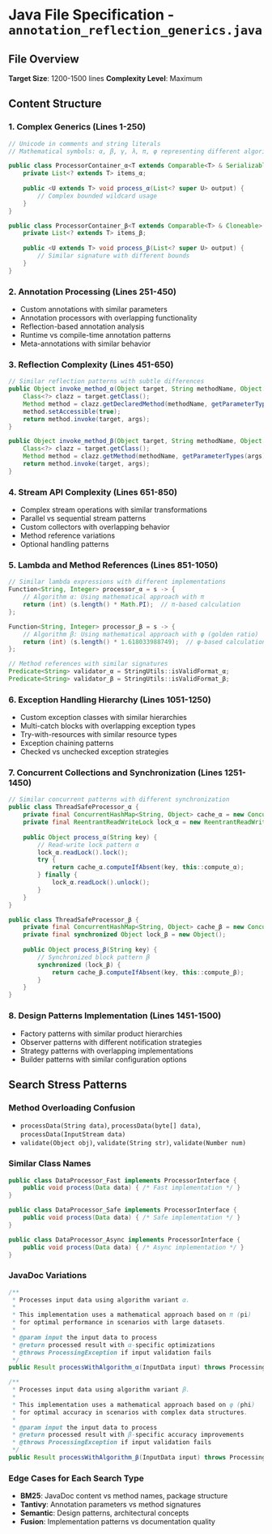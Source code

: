 # Java File Specification - `annotation_reflection_generics.java`

## File Overview
**Target Size**: 1200-1500 lines
**Complexity Level**: Maximum

## Content Structure

### 1. Complex Generics (Lines 1-250)
```java
// Unicode in comments and string literals
// Mathematical symbols: α, β, γ, λ, π, φ representing different algorithm variants

public class ProcessorContainer_α<T extends Comparable<T> & Serializable> {
    private List<? extends T> items_α;
    
    public <U extends T> void process_α(List<? super U> output) {
        // Complex bounded wildcard usage
    }
}

public class ProcessorContainer_β<T extends Comparable<T> & Cloneable> {
    private List<? extends T> items_β;
    
    public <U extends T> void process_β(List<? super U> output) {
        // Similar signature with different bounds
    }
}
```

### 2. Annotation Processing (Lines 251-450)
- Custom annotations with similar parameters
- Annotation processors with overlapping functionality
- Reflection-based annotation analysis
- Runtime vs compile-time annotation patterns
- Meta-annotations with similar behavior

### 3. Reflection Complexity (Lines 451-650)
```java
// Similar reflection patterns with subtle differences
public Object invoke_method_α(Object target, String methodName, Object... args) {
    Class<?> clazz = target.getClass();
    Method method = clazz.getDeclaredMethod(methodName, getParameterTypes(args));
    method.setAccessible(true);
    return method.invoke(target, args);
}

public Object invoke_method_β(Object target, String methodName, Object... args) {
    Class<?> clazz = target.getClass();
    Method method = clazz.getMethod(methodName, getParameterTypes(args)); // Public only
    return method.invoke(target, args);
}
```

### 4. Stream API Complexity (Lines 651-850)
- Complex stream operations with similar transformations
- Parallel vs sequential stream patterns
- Custom collectors with overlapping behavior
- Method reference variations
- Optional handling patterns

### 5. Lambda and Method References (Lines 851-1050)
```java
// Similar lambda expressions with different implementations
Function<String, Integer> processor_α = s -> {
    // Algorithm α: Using mathematical approach with π
    return (int) (s.length() * Math.PI);  // π-based calculation
};

Function<String, Integer> processor_β = s -> {
    // Algorithm β: Using mathematical approach with φ (golden ratio)  
    return (int) (s.length() * 1.618033988749);  // φ-based calculation
};

// Method references with similar signatures
Predicate<String> validator_α = StringUtils::isValidFormat_α;
Predicate<String> validator_β = StringUtils::isValidFormat_β;
```

### 6. Exception Handling Hierarchy (Lines 1051-1250)
- Custom exception classes with similar hierarchies
- Multi-catch blocks with overlapping exception types
- Try-with-resources with similar resource types
- Exception chaining patterns
- Checked vs unchecked exception strategies

### 7. Concurrent Collections and Synchronization (Lines 1251-1450)
```java
// Similar concurrent patterns with different synchronization
public class ThreadSafeProcessor_α {
    private final ConcurrentHashMap<String, Object> cache_α = new ConcurrentHashMap<>();
    private final ReentrantReadWriteLock lock_α = new ReentrantReadWriteLock();
    
    public Object process_α(String key) {
        // Read-write lock pattern α
        lock_α.readLock().lock();
        try {
            return cache_α.computeIfAbsent(key, this::compute_α);
        } finally {
            lock_α.readLock().unlock();
        }
    }
}

public class ThreadSafeProcessor_β {
    private final ConcurrentHashMap<String, Object> cache_β = new ConcurrentHashMap<>();
    private final synchronized Object lock_β = new Object();
    
    public Object process_β(String key) {
        // Synchronized block pattern β
        synchronized (lock_β) {
            return cache_β.computeIfAbsent(key, this::compute_β);
        }
    }
}
```

### 8. Design Patterns Implementation (Lines 1451-1500)
- Factory patterns with similar product hierarchies
- Observer patterns with different notification strategies
- Strategy patterns with overlapping implementations
- Builder patterns with similar configuration options

## Search Stress Patterns

### Method Overloading Confusion
- `processData(String data)`, `processData(byte[] data)`, `processData(InputStream data)`
- `validate(Object obj)`, `validate(String str)`, `validate(Number num)`

### Similar Class Names
```java
public class DataProcessor_Fast implements ProcessorInterface {
    public void process(Data data) { /* Fast implementation */ }
}

public class DataProcessor_Safe implements ProcessorInterface {  
    public void process(Data data) { /* Safe implementation */ }
}

public class DataProcessor_Async implements ProcessorInterface {
    public void process(Data data) { /* Async implementation */ }
}
```

### JavaDoc Variations
```java
/**
 * Processes input data using algorithm variant α.
 * 
 * This implementation uses a mathematical approach based on π (pi)
 * for optimal performance in scenarios with large datasets.
 *
 * @param input the input data to process
 * @return processed result with α-specific optimizations
 * @throws ProcessingException if input validation fails
 */
public Result processWithAlgorithm_α(InputData input) throws ProcessingException;

/**
 * Processes input data using algorithm variant β.
 * 
 * This implementation uses a mathematical approach based on φ (phi)
 * for optimal accuracy in scenarios with complex data structures.
 *
 * @param input the input data to process  
 * @return processed result with β-specific accuracy improvements
 * @throws ProcessingException if input validation fails
 */
public Result processWithAlgorithm_β(InputData input) throws ProcessingException;
```

### Edge Cases for Each Search Type
- **BM25**: JavaDoc content vs method names, package structure
- **Tantivy**: Annotation parameters vs method signatures
- **Semantic**: Design patterns, architectural concepts
- **Fusion**: Implementation patterns vs documentation quality